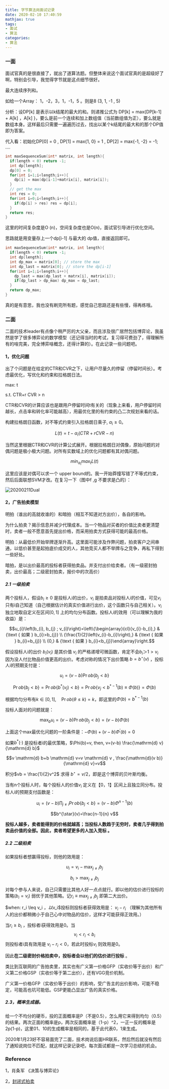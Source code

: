 ```yaml
---
title: 字节算法岗面试记录
date: 2020-02-10 17:40:59
mathjax: true
tags:
- 面试
- 算法
categories:
- 算法
---
```


### 一面

面试官真的是很直接了，就出了道算法题。但整体来说这个面试官真的是超级好了啊，特别会引导，我觉得字节就是这点细节很好。

最大连续序列和。

如给一个Array： 1，-2，3，1，-1，5 。则是8 (3, 1, -1 , 5)

分析：设DP[k] 是表示以k结尾的最大的和。则递推公式为 DP[k] = max{DP[k-1] + A[k] ，A[k] }，要么是前一个连续和加上数组值（当前数组值为正），要么就是数组本身。这样最后只需要一遍遍历过去，找出以某个k结尾的最大和的那个DP值即为答案。

代入看：初始化DP[0] = 0 , DP[1] = max{1, 0} = 1 , DP[2] = max{-1, -2} = -1; ....

```c++
int maxSequenceSum(int* matrix, int length){
  if(length < 0) return -1;
  int dp[length];
  dp[0] = 0;
  for(int i=1;i<length;i++){
    dp[i] = max(dp[i-1]+matrix[i], matrix[i]);
  }
  // get the max
  int res = 0;
  for(int i=0;i<length;i++){
    if(dp[i] > res) res = dp[i];
  }
  return res;
}
```



这里的时间复杂度是O (n)，空间复杂度也是O(n)，面试官引导进行优化空间。

思路就是用变量存上一个dp[i-1] 与最大的 dp值，直接返回即可。

```c++
int maxSequenceSum(int* matrix, int length){
  if(length < 0) return -1;
  int dp[length];
  int dp_max = matrix[0]; // store the max
  int dp_last = matrix[0]; // store the dp[i-1]
  for(int i=1;i<length;i++){
    dp_last = max(dp_last + matrx[i], matrix[i]);
    if(dp_last > dp_max) dp_max = dp_last;
  }
  return dp_max;
}
```

真的是有意思，我也没有刷完所有题，感觉自己思路还是有些慢，得再练哦。



### 二面

二面的技术leader有点像个稍严厉的大父亲，而且涉及很广居然包括博弈论，我虽然是学了很多博弈论的数学模型（还记得当时的考试，复习得可费劲了，得理解所有的啥完美，完全博弈啥概念，还得计算的）。在此记录一些问题吧。

#### 1，优化问题

出了个问题是在给定的CTR和CVR之下，让用户尽量久的停留（停留时间长）。考虑最优化，写优化和约束和拉格朗日法。

max: t

s.t. CTR+r CVR > n

CTR和CVR的计算应该也是跟用户停留时间t有关的（现象上来看，用户停留时间越长，点击率和转化率可能越高），用最优化里的有约束的凸二次规划来看的话。

构建拉格朗日函数，对不等式约束引入拉格朗日乘子, $\alpha_i \geq 0$。

$$L(t) = t - \alpha_i (CTR+r CVR - n)$$

当然这里根据CTR和CVR的计算公式展开。根据拉格朗日对偶像，原始问题的对偶问题是极小极大问题。对所有实数域上的优化问题都有其对偶问题。

$$min_{\alpha_i} max_t  L(t)$$

这里应该是对偶可以求一个 upper bound的。我一开始莽撞写错了不等式约束，然后后面联想SVM才改。在复习一下（图中f ,g 不要求是凸的）：

![20200211Dual](/images/20200211Dual.jpg)



#### 2，广告拍卖模型

明拍（谁出的高就收谁的）和暗拍（相互不知道对方出价），各自的影响。

为什么拍卖？揭示信息并减少代理成本。当一个物品对买者的价值比卖者更清楚时，卖者一般不愿意首先提出价格，而采用拍卖方式获得可能的最高价格。

明拍：从最低价开始举牌逐渐升高。这里面可能涉及作弊问题，拍卖客户之间串通，以低价甚至是起拍底价成交的人，其他竞买人都不举牌与之竞争，再私下得到一些好处。

暗拍，是以出价最高的投标者获得拍卖品。并支付出价给卖者。（有一级密封拍卖，出价最高；二级密封拍卖，报价中的次高价）

##### 2.1 一级拍卖

两个投标人，假设$b_i \geq 0$ 是投标人i的出价，$v_i$ 是拍卖品对投标人i的价值，可见$v_i$只有i自己知道（自己根据估计的真实价值进行出价，这个函数只与自己相关）。$v_i$ 独立地取自定义在区间$[0,1]$ 上的均匀分布函数。投标人i的效用（可以理解为我的收益）是：

$$u_{i}\left(b_{i}, b_{j} ; v_{i}\right)=\left\{\begin{array}{cl}{v_{i}-b_{i},} & {\text { 如果 } b_{i}>b_{j}} \\ {\frac{1}{2}\left(v_{i}-b_{i}\right),} & {\text { 如果 } b_{i}=b_{j}} \\ {0,} & {\text { 如果 } b_{i}<b_{j}}\end{array}\right.$$

假设投标人i的出价 $b_i(v_i)$ 是其价值 $v_i$ 的严格递增可微函数，肯定不会$b_i ＞1 > v_i$ 因为没人付比物品价值更高的出价。考虑对称的情况下出价策略 $b = b^{\star}(v)$ ，投标人i的预期支付是：

$$u_{i}=(v-b) \operatorname{Pr} o b\left\{b_{j}<b\right\}$$

$$\operatorname{Pr} o b\left\{b_{j}<b\right\}=\operatorname{Pr} o b\left\{b^{*}\left(v_{j}\right)<b\right\} = \operatorname{Pr} o b\left\{v_{j}<b^{*-1}(b) \equiv \Phi(b)\right\}=\Phi(b)$$

根据均匀分布有$k \in[0,1], \quad \operatorname{Pr} o b(\theta \leq k)=k$，即这里的$\Phi(b) = b^{*-1}(b)$ 

投标人面对的问题就是：

$$\max _{b} u_{i}=(v-b) \operatorname{Pr} o b\left\{b_{j}<b\right\}=(v-b) \Phi(b)$$

上面这个max最优化问题的一阶条件是：$-\Phi(b)+(v-b) \Phi^{\prime}(b)=0$

如果$b^{*}(\cdot)$ 是投标者i的最优策略，$\Phi(b)=v, then, v=(v-b) \frac{\mathrm{d} v}{\mathrm{d} b}$

$$v \mathrm{d} b+b \mathrm{d} v=v \mathrm{d} v , \frac{\mathrm{d}(v b)}{\mathrm{d} v}=v$$

积分$vb = \frac{1}{2}v^2$ 求得 $b^{\star}=v / 2$，即是这个博弈的贝叶斯均衡。



当有n个投标人时，每个投标人的价值$v_i$ 定义在【0，1】区间上且独立同分布。投标人i的预期支付函数是：

$$u_{i}=(v-b) \prod_{j \neq i} \operatorname{Pr} o b\left\{b_{j}<b\right\}=(v-b) \Phi^{n-1}(b)$$

$$b^{\star}(v)=\frac{n-1}{n} v$$

**投标人越多，卖者能得到的价格就越高；当投标人数趋于无穷时，卖者几乎得到拍卖品价值的全部。因此，卖者希望更多的人加入竞标 。**



##### 2.2 二级拍卖

如果投标者想赢得投标，则他的效用是：

$$u_{i}=v_{i}-\max _{j \neq i} b_{j}$$

$$b_{i}>\max _{j \neq i} b_{j}$$

对每个参与人来说，自己只需要比其他人好一点点就行。即以他的估价进行投标的策略$\left(b_{i}=v_{i}\right)$ 弱优于其他策略。记$r_{i} \equiv \max _{j \neq i} b_{j}$ 即第二大出价。

$when: r_i \leq v_i $，以$v_i$投标则投标者获得效用是： $v_i - r_i$ （理解为其他所有人的出价都稍微小于自己心中对物品的估价，这样才可能获得正效用。）

当$r_i \geq b_i$ ，投标者i获得效用是0。当 $$v_i < r_i < b_i$$ 则投标者i具有效用是 $v_i - r_i < 0$，若此时投标$v_i$ 则效用是0。

因此**在二级密封价格拍卖中，投标者会以他们的估价进行投标** 。

类比到互联网的广告拍卖里，其实也有广义第一价格GFP（实收价等于出价）和广义第二价格GSP（实收价等于第二出价），还有VGG竞价机制。

广义第一价格GFP（实收价等于出价）的影响，受广告主的出价影响，可能不稳定，可能高也坑可能低。GSP更能凸显出广告的真实价格。



##### 2.3，概率生成器。

给一个不均分的硬币，投的正面概率是P（不是0.5），怎么用它来得到均匀（0.5）的结果。两次正面的概率是p，两次反面概率是（1-p）^2，一正一反的概率是 2p(1-p)，这里01、10的生成概率是相同的，基于此代表0，1来生成。



2020年1月23好不容易面完了二面，技术岗说后面HR联系，然后然后就没有然后了通知说岗位不匹配，就这样记录记录吧，每次面试都是一次学习总结的机会。



### Reference

1，肖条军 《决策与博弈论》

2，[封闭式拍卖]([https://wiki.mbalib.com/wiki/%E5%B0%81%E9%97%AD%E5%BC%8F%E6%8B%8D%E5%8D%96](https://wiki.mbalib.com/wiki/封闭式拍卖))